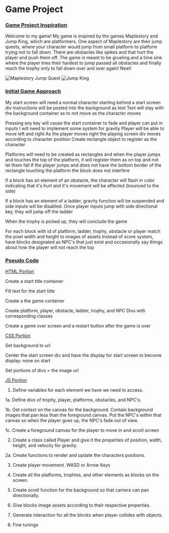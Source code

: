 # Game Project
### <ins>**Game Project Inspiration**</ins>

Welcome to my game! My game is inspired by the games Maplestory and Jump King, which are platformers. One aspect of Maplestory are their jump quests, where your character would jump from small platform to platform trying not to fall down. There are obstacles like spikes and that hurt the player and push them off. The game is meant to be grueling and a time sink where the player tries their hardest to jump passed all obstacles and finally reach the trophy only to fall down over and over again! Neat!

![Maplestory Jump Quest](https://preview.redd.it/fb52pq65m8qx.png?width=1024&auto=webp&s=7682809818d8681f266e727c22bb61c923f7d337)
![Jump King](https://nexile.se/wp-content/uploads/2019/04/Jump_King_screenshot_6.png)



### <ins>**Initial Game Approach**</ins>
My start screen will need a normal character starting behind a start screen div
Instructions will be posted into the background as text
Text will stay with the background container as to not move as the character moves

Pressing any key will cause the start container to fade and player can put in inputs
I will need to implement some system for gravity
Player will be able to move left and right
As the player moves right the playing screen div moves according to character position
Create rectangle object to register as the character

Platforms will need to be created as rectangles and when the player jumps and touches the top of the platform, it will register them as on top and not let them fall
If the player jumps and does not have the bottom border of the rectangle touching the platform the block does not interfere

If a block has an element of an obstacle, the character will flash in color indicating that it's hurt and it's movement will be affected (bounced to the side)

If a block has an element of a ladder, gravity function will be suspended and side inputs will be disabled. Once player inputs jump with side directional key, they will jump off the ladder

When the trophy is picked up, they will conclude the game

For each block with id of platform, ladder, trophy, obstacle or player match the pixel width and height to images of assets
Instead of score system, have blocks designated as NPC's that just exist and occasionally say things about how the player will not reach the top

### <ins>**Pseudo Code**</ins>
 <ins>HTML Portion</ins>
 
Create a start title container
 
Fill text for the start title
 
Create a the game container

Create platform, player, obstacle, ladder, trophy, and NPC Divs with corresponding classes
 
Create a game over screen and a restart button after the game is over

<ins>CSS Portion</ins>
 
Set background to url
 
Center the start screen div and have the display for start screen to become display: none on start
 
Set portions of divs = the image url

<ins>JS Portion</ins>

1. Define variables for each element we have we need to access.

1a. Define divs of trophy, player, platforms, obstacles, and NPC's.

1b. Get context on the canvas for the background. Contain background images that pan less than the foreground canvas. Put the NPC's within that canvas so when the player goes up, the NPC's fade out of view.

1c. Create a foreground canvas for the player to move in and scroll screen

2. Create a class called Player and give it the properties of position, width, height, and velocity for gravity. 

2a. Create functions to render and update the characters positions.

3. Create player movement. WASD or Arrow Keys

4. Create all the platforms, trophies, and other elements as blocks on the screen.

5. Create scroll function for the background so that camera can pan directionally.

6. Give blocks image assets according to their respective properties.

7. Generate interaction for all the blocks when player collides with objects.

8. Fine tunings
